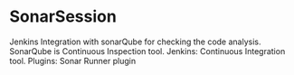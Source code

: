 # SonarSession
  Jenkins Integration with sonarQube for checking the code analysis.
  SonarQube is Continuous Inspection tool.
  Jenkins: Continuous Integration tool.
  Plugins: Sonar Runner plugin
  
